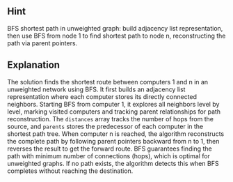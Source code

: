 ## Hint
BFS shortest path in unweighted graph: build adjacency list representation, then use BFS from node 1 to find shortest path to node n, reconstructing the path via parent pointers.

## Explanation
The solution finds the shortest route between computers 1 and n in an unweighted network using BFS. It first builds an adjacency list representation where each computer stores its directly connected neighbors. Starting BFS from computer 1, it explores all neighbors level by level, marking visited computers and tracking parent relationships for path reconstruction. The `distances` array tracks the number of hops from the source, and `parents` stores the predecessor of each computer in the shortest path tree. When computer n is reached, the algorithm reconstructs the complete path by following parent pointers backward from n to 1, then reverses the result to get the forward route. BFS guarantees finding the path with minimum number of connections (hops), which is optimal for unweighted graphs. If no path exists, the algorithm detects this when BFS completes without reaching the destination.
